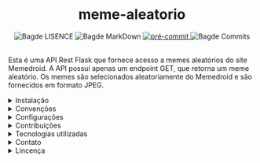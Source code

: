 <h1 align='Center'>meme-aleatorio</h1>

<div align="Center">
    <img src="https://img.shields.io/github/license/ericshantos/meme-aleatorio.svg" alt="Bagde LISENCE">
    <img src="https://img.shields.io/badge/Made%20with-Markdown-1f425f.svg" alt="Bagde MarkDown">
    <a href = "https://github.com/pre-commit/pre-commit" >
        <img src ="https://img.shields.io/badge/pre--commit-enabled-brightgreen?logo=​​​ pré-commit" alt ="pré-commit" style = "max-width:100%;" />
    </a>
    <img src="https://img.shields.io/github/commits-since/ericshantos/meme-aleatorio/e6910d9.svg" alt="Bagde Commits">
</div>

<br>

Esta é uma API Rest Flask que fornece acesso a memes aleatórios do site Memedroid. A API possui apenas um endpoint GET, que retorna um meme aleatório. Os memes são selecionados aleatoriamente do Memedroid e são fornecidos em formato JPEG.

<details>

<summary>Instalação</summary>

<br>

**IMPORTANTE**: É necessário Python 3.12 ou superior.

Para começar a desfrutar do meme-aleatorio, siga estas simples etapas de instalação:

1. **Clone o repositório:**
   Execute o seguinte comando para obter os arquivos do projeto em seu ambiente local:

```
git clone https://github.com/ericshantos/meme-aleatorio.git
```

2. **Crie um ambiente virtual:**
Utilize o seguinte comando para criar um ambiente virtual na pasta do projeto:

```
python -m venv venv
```

3. **Ative o ambiente virtual:**
Dependendo do seu sistema operacional, ative o ambiente virtual usando um dos seguintes comandos:
- Para Linux/Mac:
  ```
  source venv/bin/activate
  ```
- Para Windows:
  ```
  venv\Scripts\activate
  ```

4. **Instale as dependências:**
Utilize o seguinte comando para instalar as bibliotecas necessárias:

```
pip install -r requirements.txt
```

</details>

<details>

<summary>Convenções</summary>

## Conventional Commits 1.0.0

Esse projeto segue as diretrizes da [Conventional Commits 1.0.0](https://www.conventionalcommits.org/en/v1.0.0/). Para sabar mais, acesse o site.

</details>

<details>

<summary>Configurações</summary>


## Pré-commit

Após instalar as dependências do projeto, execulte o seguinte script para configurar o pre-commit
no seu ambiente local:

```
pre-commit install
```

Caso receba o seguinte retorno, é sinal que a instalação do pre-commit foi realizada com exito:

```
pre-commit installed at .git\hooks\pre-commit
```

## Execulção do projeto

Para rodar a API em sua máquina, no terminal, execulte o seguinte script no diretório raiz do projeto:

```
python run.py
```

</details>

<details>

<summary>Contribuições</summary>

<br>

Agradeço seu interesse em contribuir para este projeto! Por favor, leia as diretrizes de contribuição
abaixo antes de enviar sua contribuição. Se você tiver alguma dúvida ou sugestão, sinta-se à vontade para
entrar em contato comigo.

### Como Contribuir

1. **Abra uma issue**: Se você encontrar um problema ou tiver uma ideia para uma nova funcionalidade, abra uma
issue descrevendo o problema ou a proposta. Isso me ajuda a manter o controle das alterações e a discutir
possíveis soluções.

2. **Trabalhe em uma branch**: Se você deseja contribuir com código, crie uma branch para sua alteração a partir
do branch principal (main, master ou outro). Isso ajuda a manter o código base limpo e facilita a revisão
de código.

  ```
  git checkout -b minha-contribuicao
  ```

3. **Faça suas alterações**: Faça as alterações necessárias no código, documentação ou outros recursos.

4. **Teste suas alterações**: Certifique-se de que suas alterações não quebraram o código existente.
Execute testes unitários, se disponíveis, e verifique se tudo funciona conforme o esperado.

5. **Envie um Pull Request (PR)**: Quando estiver pronto para enviar suas alterações, envie um PR para revisão.
Certifique-se de incluir uma descrição clara das alterações que você fez e quais problemas eles abordam.

6. **Revisão de código**: As contribuições serão revisadas por mim. Fique atento ao feedback e esteja disposto
a fazer alterações conforme necessário.

7. **Merge do PR**: Após a revisão e aprovação, seu PR será mesclado ao branch principal e suas alterações serão
incorporadas ao projeto.

### Diretrizes de Contribuição
- Siga os padrões de codificação do projeto.
- Mantenha as alterações focadas e concisas.
- Documente suas alterações, especialmente se afetarem a API pública ou a experiência do usuário.
- Se estiver adicionando novos recursos, forneça testes apropriados para eles.
- Se estiver resolvendo problemas, forneça uma descrição clara do problema e da solução proposta.
- Se estiver adicionando dependências, verifique se elas são necessárias e se estão de acordo com as políticas do projeto.
- Agradecemos sua contribuição para tornar este projeto ainda melhor!

### Problemas

Se você encontrar algum problema com o projeto ou tiver uma sugestão para melhorias, por favor
[abra uma issue](https://github.com/ericshantos/meme-aleatorio/issues) neste repositório.

</details>

<details>

<summary>Tecnologias utilizadas</summary>

- Linguagens de Programação:
  - Python

- Frameworks e Bibliotecas:
  - [Flask](https://flask.palletsprojects.com/en/3.0.x/) (framework web)
  - [Pre-commit](docs/_source/pre-commit.rst) (autoamtização de commits)
  - [Black](docs/_source/black.rst) (formatação de código)
  - [Pylint](docs/_source/pylint.rst) (conformidade do código com diretrizes estatísticas)
  - [Requests](docs/_source/requests.rst) (requisições HTTP)
  - [Commitizen](docs/_source/commitizen.rst) (customização de commits)
  - [PIL](docs/_source/PIL.rst) (manipulação de imagens)
  - [Sphinx](docs/_source/sphinx.rst) (documentação)
  - [BS4](docs/_source/bs4.rst) (extrai dados de arquivos HTML e XML)

- Ferramentas de Desenvolvimento:
  - Visual Studio Code
  - Git

</details>

<details>

<summary>Contato</summary>

Para qualquer dúvida ou sugestão, entre em contato através do email ericshantos13@gmail.com.

</details>

<details>

<summary>Lincença</summary>

Este projeto é distribuído sob [MIT License](https://opensource.org/license/mit). Consulte o arquivo
[LICENSE](LICENSE) para obter mais informações.

</details>
